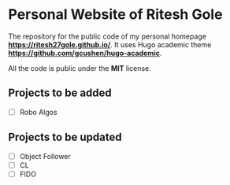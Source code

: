 # Personal Website of Ritesh Gole

The repository for the public code of my personal homepage **https://ritesh27gole.github.io/**. It uses Hugo academic theme **https://github.com/gcushen/hugo-academic**.

All the code is public under the **MIT** license. 

## Projects to be added
- [ ] Robo Algos

## Projects to be updated
- [ ] Object Follower
- [ ] CL
- [ ] FIDO
